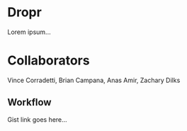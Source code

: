 # Dropr

Lorem ipsum...

# Collaborators

Vince Corradetti, Brian Campana, Anas Amir, Zachary Dilks

## Workflow

Gist link goes here...
